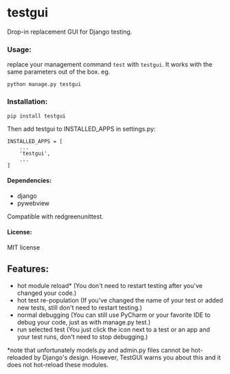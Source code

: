# testgui
Drop-in replacement GUI for Django testing.

### Usage:

replace your management command `test` with `testgui`. It works with the same parameters out of the box. eg.

    python manage.py testgui

### Installation:

    pip install testgui

Then add testgui to INSTALLED_APPS in settings.py:

    INSTALLED_APPS = [
        ...
        'testgui',
        ...
    ]

#### Dependencies: 

 * django
 * pywebview

 Compatible with redgreenunittest.

#### License:

MIT license

## Features:

- hot module reload* (You don't need to restart testing after you've changed your code.)
- hot test re-population (If you've changed the name of your test or added new tests, still don't need to restart testing.)
- normal debugging (You can still use PyCharm or your favorite IDE to debug your code, just as with manage.py test.)
- run selected test (You just click the icon next to a test or an app and your test runs, don't need to stop debugging.)

*note that unfortunately models.py and admin.py files cannot be hot-reloaded by Django's design. 
However, TestGUI warns you about this and it does not hot-reload these modules.
